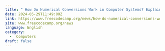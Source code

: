 ```yaml
---
title: " How Do Numerical Conversions Work in Computer Systems? Explained With Examples "
date: 2024-05-29T11:49:00Z
link: https://www.freecodecamp.org/news/how-do-numerical-conversions-work/?utm_medium=RSS&utm_source=news.12bit.vn
site: www.freecodecamp.org/news
language: English
category:
  -  Computers 
draft: false
---
```

